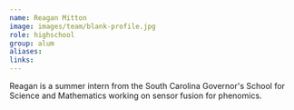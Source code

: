 ```yaml
---
name: Reagan Mitton
image: images/team/blank-profile.jpg
role: highschool
group: alum
aliases:
links:
---
```


Reagan is a summer intern from the South Carolina Governor's School for Science and Mathematics working on sensor fusion for phenomics.
